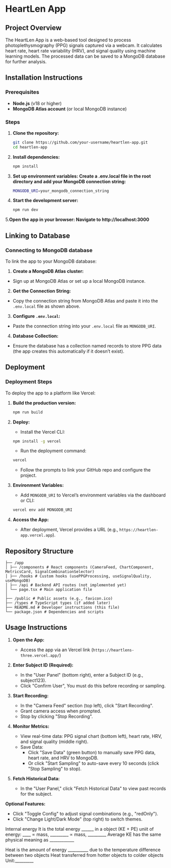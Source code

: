 # HeartLen App

## Project Overview

The HeartLen App is a web-based tool designed to process photoplethysmography (PPG) signals captured via a webcam. It calculates heart rate, heart rate variability (HRV), and signal quality using machine learning models. The processed data can be saved to a MongoDB database for further analysis.

## Installation Instructions

### Prerequisites
- **Node.js** (v18 or higher)
- **MongoDB Atlas account** (or local MongoDB instance)

### Steps
1. **Clone the repository:**
   ```bash
   git clone https://github.com/your-username/heartlen-app.git
   cd heartlen-app

2. **Install dependencies:**
   ```bash
   npm install
   
3. **Set up environment variables: Create a .env.local file in the root directory and add your MongoDB connection string:**
   ```bash
   MONGODB_URI=your_mongodb_connection_string

4. **Start the development server:**
   ```bash
   npm run dev

5.**Open the app in your browser: Navigate to http://localhost:3000**


## Linking to Database

### Connecting to MongoDB database

To link the app to your MongoDB database:
1. **Create a MongoDB Atlas cluster:**
- Sign up at MongoDB Atlas or set up a local MongoDB instance.

2. **Get the Connection String:**
- Copy the connection string from MongoDB Atlas and paste it into the `.env.local` file as shown above.

3. **Configure `.env.local`:**
- Paste the connection string into your `.env.local` file as `MONGODB_URI`.

4. **Database Collection:**
- Ensure the database has a collection named records to store PPG data (the app creates this automatically if it doesn’t exist).

## Deployment

### Deployment Steps

To deploy the app to a platform like Vercel:

1. **Build the production version:**
   ```bash
   npm run build

2. **Deploy:**
   - Install the Vercel CLI:
   ```bash
   npm install -g vercel
   ```

   - Run the deployment command:
   ```bash
   vercel
   ```

   - Follow the prompts to link your GitHub repo and configure the project.
   
3. **Environment Variables:**
   - Add `MONGODB_URI` to Vercel’s environment variables via the dashboard or CLI:
   ```bash
   vercel env add MONGODB_URI
   ```
   
4. **Access the App:**
   - After deployment, Vercel provides a URL (e.g., `https://heartlen-app.vercel.app`).



## Repository Structure
```
├── /app
│ ├── /components # React components (CameraFeed, ChartComponent, MetricsCard, SignalCombinationSelector)
│ ├── /hooks # Custom hooks (usePPGProcessing, useSignalQuality, useMongoDB)
│ ├── /api # Backend API routes (not implemented yet)
│ └── page.tsx # Main application file
│
├── /public # Public assets (e.g., favicon.ico)
├── /types # TypeScript types (if added later)
├── README.md # Developer instructions (this file)
└── package.json # Dependencies and scripts
```

## Usage Instructions

1. **Open the App:**
   - Access the app via an Vercel link (`https://heartlens-three.vercel.app/`)

2. **Enter Subject ID (Required):**
   - In the "User Panel" (bottom right), enter a Subject ID (e.g., subject123).
   - Click "Confirm User", You must do this before recording or sampling.
  
3. **Start Recording:**
   - In the "Camera Feed" section (top left), click "Start Recording".
   - Grant camera access when prompted.
   - Stop by clicking "Stop Recording".
  
4. **Monitor Metrics:**
   - View real-time data: PPG signal chart (bottom left), heart rate, HRV, and signal quality (middle right).
   - Save Data:
      - Click "Save Data" (green button) to manually save PPG data, heart rate, and HRV to MongoDB.
      - Or click "Start Sampling" to auto-save every 10 seconds (click "Stop Sampling" to stop).
     
5. **Fetch Historical Data:**
   - In the "User Panel," click "Fetch Historical Data" to view past records for the subject.
     
**Optional Features:**
- Click "Toggle Config" to adjust signal combinations (e.g., "redOnly").
- Click "Change Light/Dark Mode" (top right) to switch themes.


Internal energy
It is the total energy ______ in a object (KE + PE)
uniit of energy: ____
∝ mass, _________
∝ mass, _________
Average KE has the same physical meaning as ____________

Heat is the amount of energy __________ due to the temperature difference between two objects
Heat transferred from hotter objects to colder objects
Unit:_________
